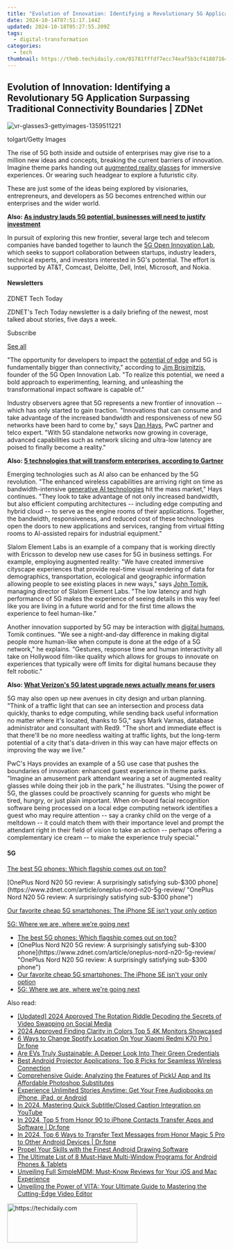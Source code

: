 ```yaml
---
title: "Evolution of Innovation: Identifying a Revolutionary 5G Application Surpassing Traditional Connectivity Boundaries | ZDNet"
date: 2024-10-14T07:51:17.144Z
updated: 2024-10-18T05:27:55.209Z
tags:
  - digital-transformation
categories:
  - tech
thumbnail: https://thmb.techidaily.com/01781fffdf7ecc74eaf5b3cf4180716493ded8344db51bb91021cea7376b2f5b.jpg
---
```


## Evolution of Innovation: Identifying a Revolutionary 5G Application Surpassing Traditional Connectivity Boundaries | ZDNet

![vr-glasses3-gettyimages-1359511221](https://www.zdnet.com/a/img/resize/16c49d19fc6e788871b5e07df90f68711d37e84d/2023/09/28/e0071fe9-aadf-4cf6-b1e7-674074fa5683/vr-glasses3-gettyimages-1359511221.jpg?auto=webp&width=1280)

tolgart/Getty Images

The rise of 5G both inside and outside of enterprises may give rise to a million new ideas and concepts, breaking the current barriers of innovation. Imagine theme parks handing out [augmented reality glasses](https://www.zdnet.com/article/best-smart-glasses/) for immersive experiences. Or wearing such headgear to explore a futuristic city.

These are just some of the ideas being explored by visionaries, entrepreneurs, and developers as 5G becomes entrenched within our enterprises and the wider world. 

**Also: [As industry lauds 5G potential, businesses will need to justify investment](https://www.zdnet.com/article/as-industry-lauds-5g-potential-businesses-will-need-to-justify-investment/)**

In pursuit of exploring this new frontier, several large tech and telecom companies have banded together to launch the [5G Open Innovation Lab](https://5goilab.com/), which seeks to support collaboration between startups, industry leaders, technical experts, and investors interested in 5G's potential. The effort is supported by AT&T, Comcast, Deloitte, Dell, Intel, Microsoft, and Nokia.

#### Newsletters

ZDNET Tech Today

ZDNET's Tech Today newsletter is a daily briefing of the newest, most talked about stories, five days a week.

 Subscribe

[See all](https://www.zdnet.com/newsletters/)

 "The opportunity for developers to impact the [potential of edge](https://www.zdnet.com/article/ahead-of-ai-this-other-technology-wave-is-sweeping-in-fast/) and 5G is fundamentally bigger than connectivity," according to [Jim Brisimitzis](https://www.linkedin.com/in/jim-brisimitzis/), founder of the 5G Open Innovation Lab. "To realize this potential, we need a bold approach to experimenting, learning, and unleashing the transformational impact software is capable of."

Industry observers agree that 5G represents a new frontier of innovation -- which has only started to gain traction. "Innovations that can consume and take advantage of the increased bandwidth and responsiveness of new 5G networks have been hard to come by," says [Dan Hays](https://www.linkedin.com/in/dhays/), PwC partner and telco expert. "With 5G standalone networks now growing in coverage, advanced capabilities such as network slicing and ultra-low latency are poised to finally become a reality."

**Also: [5 technologies that will transform enterprises, according to Gartner](https://www.zdnet.com/article/5-technologies-that-will-transform-enterprises-according-to-gartner/)**

Emerging technologies such as AI also can be enhanced by the 5G revolution. "The enhanced wireless capabilities are arriving right on time as bandwidth-intensive [generative AI technologies](https://www.zdnet.com/article/what-is-generative-ai-and-why-is-it-so-popular-heres-everything-you-need-to-know/) hit the mass market," Hays continues. "They look to take advantage of not only increased bandwidth, but also efficient computing architectures -- including edge computing and hybrid cloud -- to serve as the engine rooms of their applications. Together, the bandwidth, responsiveness, and reduced cost of these technologies open the doors to new applications and services, ranging from virtual fitting rooms to AI-assisted repairs for industrial equipment." 

Slalom Element Labs is an example of a company that is working directly with Ericsson to develop new use cases for 5G in business settings. For example, employing augmented reality: "We have created immersive cityscape experiences that provide real-time visual rendering of data for demographics, transportation, ecological and geographic information allowing people to see existing places in new ways," says [John Tomik](https://www.linkedin.com/in/johntomik/), managing director of Slalom Element Labs. "The low latency and high performance of 5G makes the experience of seeing details in this way feel like you are living in a future world and for the first time allows the experience to feel human-like."

Another innovation supported by 5G may be interaction with [digital humans](https://www.zdnet.com/article/human-oversight-key-to-keeping-ai-honest/), Tomik continues. "We see a night-and-day difference in making digital people more human-like when compute is done at the edge of a 5G network," he explains. "Gestures, response time and human interactivity all take on Hollywood film-like quality which allows for groups to innovate on experiences that typically were off limits for digital humans because they felt robotic."

**Also: [What Verizon's 5G latest upgrade news actually means for users](https://www.zdnet.com/article/what-verizons-5g-latest-upgrade-news-actually-means-for-users/)**

5G may also open up new avenues in city design and urban planning. "Think of a traffic light that can see an intersection and process data quickly, thanks to edge computing, while sending back useful information no matter where it's located, thanks to 5G," says Mark Varnas, database administrator and consultant with Red9\. "The short and immediate effect is that there'll be no more needless waiting at traffic lights, but the long-term potential of a city that's data-driven in this way can have major effects on improving the way we live."

PwC's Hays provides an example of a 5G use case that pushes the boundaries of innovation: enhanced guest experience in theme parks. "Imagine an amusement park attendant wearing a set of augmented reality glasses while doing their job in the park," he illustrates. "Using the power of 5G, the glasses could be proactively scanning for guests who might be tired, hungry, or just plain important. When on-board facial recognition software being processed on a local edge computing network identifies a guest who may require attention -- say a cranky child on the verge of a meltdown -- it could match them with their importance level and prompt the attendant right in their field of vision to take an action -- perhaps offering a complementary ice cream -- to make the experience truly special."

#### 5G

[The best 5G phones: Which flagship comes out on top?](https://www.zdnet.com/article/best-5g-phone/ "The best 5G phones: Which flagship comes out on top?")

[OnePlus Nord N20 5G review: A surprisingly satisfying sub-$300 phone](https://www.zdnet.com/article/oneplus-nord-n20-5g-review/ "OnePlus Nord N20 5G review: A surprisingly satisfying sub-$300 phone")

[Our favorite cheap 5G smartphones: The iPhone SE isn't your only option](https://www.zdnet.com/article/best-cheap-5g-phone/ "Our favorite cheap 5G smartphones: The iPhone SE isn't your only option")

[5G: Where we are, where we're going next](https://www.zdnet.com/article/5g-where-we-are-where-were-going-next/ "5G: Where we are, where we're going next")

* [The best 5G phones: Which flagship comes out on top?](https://www.zdnet.com/article/best-5g-phone/ "The best 5G phones: Which flagship comes out on top?")
* [OnePlus Nord N20 5G review: A surprisingly satisfying sub-$300 phone](https://www.zdnet.com/article/oneplus-nord-n20-5g-review/ "OnePlus Nord N20 5G review: A surprisingly satisfying sub-$300 phone")
* [Our favorite cheap 5G smartphones: The iPhone SE isn't your only option](https://www.zdnet.com/article/best-cheap-5g-phone/ "Our favorite cheap 5G smartphones: The iPhone SE isn't your only option")
* [5G: Where we are, where we're going next](https://www.zdnet.com/article/5g-where-we-are-where-were-going-next/ "5G: Where we are, where we're going next")

<ins class="adsbygoogle"
     style="display:block"
     data-ad-format="autorelaxed"
     data-ad-client="ca-pub-7571918770474297"
     data-ad-slot="1223367746"></ins>

<ins class="adsbygoogle"
     style="display:block"
     data-ad-client="ca-pub-7571918770474297"
     data-ad-slot="8358498916"
     data-ad-format="auto"
     data-full-width-responsive="true"></ins>

<span class="atpl-alsoreadstyle">Also read:</span>
<div><ul>
<li><a href="https://instagram-video-recordings.techidaily.com/updated-2024-approved-the-rotation-riddle-decoding-the-secrets-of-video-swapping-on-social-media/"><u>[Updated] 2024 Approved The Rotation Riddle Decoding the Secrets of Video Swapping on Social Media</u></a></li>
<li><a href="https://some-techniques.techidaily.com/2024-approved-finding-clarity-in-colors-top-5-4k-monitors-showcased/"><u>2024 Approved Finding Clarity in Colors Top 5 4K Monitors Showcased</u></a></li>
<li><a href="https://location-fake.techidaily.com/6-ways-to-change-spotify-location-on-your-xiaomi-redmi-k70-pro-drfone-by-drfone-virtual-android/"><u>6 Ways to Change Spotify Location On Your Xiaomi Redmi K70 Pro | Dr.fone</u></a></li>
<li><a href="https://tech-renaissance.techidaily.com/are-evs-truly-sustainable-a-deeper-look-into-their-green-credentials/"><u>Are EVs Truly Sustainable: A Deeper Look Into Their Green Credentials</u></a></li>
<li><a href="https://app-tips.techidaily.com/best-android-projector-applications-top-8-picks-for-seamless-wireless-connection/"><u>Best Android Projector Applications: Top 8 Picks for Seamless Wireless Connection</u></a></li>
<li><a href="https://app-tips.techidaily.com/comprehensive-guide-analyzing-the-features-of-picku-app-and-its-affordable-photoshop-substitutes/"><u>Comprehensive Guide: Analyzing the Features of PickU App and Its Affordable Photoshop Substitutes</u></a></li>
<li><a href="https://app-tips.techidaily.com/1723620193990-experience-unlimited-stories-anytime-get-your-free-audiobooks-on-iphone-ipad-or-android/"><u>Experience Unlimited Stories Anytime: Get Your Free Audiobooks on iPhone, iPad, or Android</u></a></li>
<li><a href="https://youtube-help.techidaily.com/in-2024-mastering-quick-subtitleclosed-caption-integration-on-youtube/"><u>In 2024, Mastering Quick Subtitle/Closed Caption Integration on YouTube</u></a></li>
<li><a href="https://android-transfer.techidaily.com/in-2024-top-5-from-honor-90-to-iphone-contacts-transfer-apps-and-software-drfone-by-drfone-transfer-from-android-transfer-from-android/"><u>In 2024, Top 5 from Honor 90 to iPhone Contacts Transfer Apps and Software | Dr.fone</u></a></li>
<li><a href="https://android-transfer.techidaily.com/in-2024-top-6-ways-to-transfer-text-messages-from-honor-magic-5-pro-to-other-android-devices-drfone-by-drfone-transfer-from-android-transfer-from-android/"><u>In 2024, Top 6 Ways to Transfer Text Messages from Honor Magic 5 Pro to Other Android Devices | Dr.fone</u></a></li>
<li><a href="https://extra-lessons.techidaily.com/propel-your-skills-with-the-finest-android-drawing-software/"><u>Propel Your Skills with the Finest Android Drawing Software</u></a></li>
<li><a href="https://app-tips.techidaily.com/the-ultimate-list-of-8-must-have-multi-window-programs-for-android-phones-and-tablets/"><u>The Ultimate List of 8 Must-Have Multi-Window Programs for Android Phones & Tablets</u></a></li>
<li><a href="https://app-tips.techidaily.com/unveiling-full-simplemdm-must-know-reviews-for-your-ios-and-mac-experience/"><u>Unveiling Full SimpleMDM: Must-Know Reviews for Your iOS and Mac Experience</u></a></li>
<li><a href="https://app-tips.techidaily.com/unveiling-the-power-of-vita-your-ultimate-guide-to-mastering-the-cutting-edge-video-editor/"><u>Unveiling the Power of VITA: Your Ultimate Guide to Mastering the Cutting-Edge Video Editor</u></a></li>
</ul></div>

<!-- affiliate ads begin -->
<a href="https://aligracehair.sjv.io/c/5597632/1925484/19272" target="_top" id="1925484">
  <img src="//a.impactradius-go.com/display-ad/19272-1925484" border="0" alt="https://techidaily.com" width="300" height="90"/>
</a>
<img height="0" width="0" src="https://aligracehair.sjv.io/i/5597632/1925484/19272" style="position:absolute;visibility:hidden;" border="0" />
<!-- affiliate ads end -->

